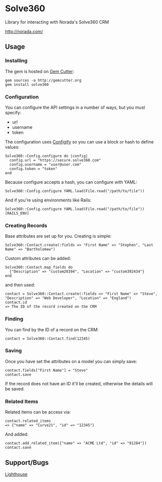# Solve360

Library for interacting with Norada's Solve360 CRM

http://norada.com/

## Usage

### Installing
  
The gem is hosted on [Gem Cutter](http://gemcutter.org):

    gem sources -a http://gemcutter.org
    gem install solve360

### Configuration

You can configure the API settings in a number of ways, but you must specify:

* url
* username
* token

The configuration uses [Configify](http://github.com/curve21/configify) so you can use a block or hash to define values:

    Solve360::Config.configure do |config|
      config.url = "https://secure.solve360.com"
      config.username = "user@user.com"
      config.token = "token"
    end

Because configure accepts a hash, you can configure with YAML:

    Solve360::Config.configure YAML.load(File.read("/path/to/file"))

And if you're using environments like Rails:

    Solve360::Config.configure YAML.load(File.read("/path/to/file"))[RAILS_ENV]

### Creating Records

Base attributes are set up for you.  Creating is simple:

    Solve360::Contact.create(:fields => "First Name" => "Stephen", "Last Name" => "Bartholomew")
    
Custom attributes can be added:

    Solve360::Contact.map_fields do
      {"Description" => "custom20394", "Location" => "custom392434"}
    end

and then used:

    contact = Solve360::Contact.create(:fields => "First Name" => "Steve", "Description" => "Web Developer", "Location" => "England")
    contact.id
    => The ID of the record created on the CRM
    
### Finding

You can find by the ID of a record on the CRM:

    contact = Solve360::Contact.find(12345)

### Saving

Once you have set the attributes on a model you can simply save:

    contact.fields["First Name"] = "Steve"
    contact.save

If the record does not have an ID it'll be created, otherwise the details will be saved.

### Related Items

Related items can be access via:
  
    contact.related_items
    => {"name" => "Curve21", "id" => "12345"}

And added:

    contact.add_related_item({"name" => "ACME Ltd", "id" => "91284"})
    contact.save
    
## Support/Bugs

[Lighthouse](http://c21.lighthouseapp.com/projects/38966-solve360/overview)